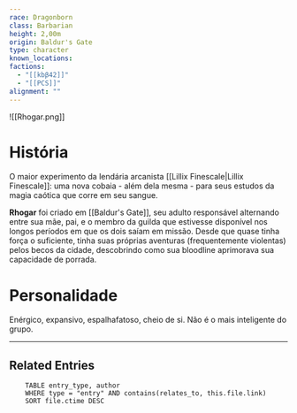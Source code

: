 ```yaml
---
race: Dragonborn
class: Barbarian
height: 2,00m
origin: Baldur's Gate
type: character
known_locations: 
factions:
  - "[[kbβ42]]"
  - "[[PCS]]"
alignment: ""
---
```


![[Rhogar.png]]

# História
O maior experimento da lendária arcanista [[Lillix Finescale|Lillix Finescale]]: uma nova cobaia - além dela mesma - para seus estudos da magia caótica que corre em seu sangue. 

**Rhogar** foi criado em [[Baldur's Gate]], seu adulto responsável alternando entre sua mãe, pai, e o membro da guilda que estivesse disponível nos longos períodos em que os dois saíam em missão. Desde que quase tinha força o suficiente, tinha suas próprias aventuras (frequentemente violentas) pelos becos da cidade, descobrindo como sua bloodline aprimorava sua capacidade de porrada. 

# Personalidade
Enérgico, expansivo, espalhafatoso, cheio de si. Não é o mais inteligente do grupo.

---

<!-- DYNAMIC:related-entries -->

## Related Entries

```dataview
    TABLE entry_type, author
    WHERE type = "entry" AND contains(relates_to, this.file.link)
    SORT file.ctime DESC
```

<!-- /DYNAMIC -->